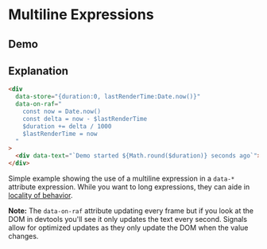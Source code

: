 # Multiline Expressions

## Demo

<div
	data-store="{duration:0, lastRenderTime:Date.now()}"
  data-on-raf="
    const now = Date.now()
	const delta = now - $lastRenderTime
	$duration += delta / 1000
	$lastRenderTime = now
  "
>
	<div data-text="`Demo started ${Math.round($duration)} seconds ago`"></div>
</div>

## Explanation

```html
<div
  data-store="{duration:0, lastRenderTime:Date.now()}"
  data-on-raf="
    const now = Date.now()
    const delta = now - $lastRenderTime
    $duration += delta / 1000
    $lastRenderTime = now
  "
>
  <div data-text="`Demo started ${Math.round($duration)} seconds ago`"></div>
</div>
```

Simple example showing the use of a multiline expression in a `data-*` attribute expression. While you want to long expressions, they can aide in [locality of behavior](https://htmx.org/essays/locality-of-behaviour/).

**Note:** The `data-on-raf` attribute updating every frame but if you look at the DOM in devtools you'll see it only updates the text every second. Signals allow for optimized updates as they only update the DOM when the value changes.
